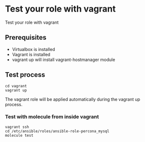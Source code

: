 # Test your role with vagrant

Test your role with vagrant

## Prerequisites

  * Virtualbox is installed
  * Vagrant is installed
  * vagrant up will install vagrant-hostmanager module

## Test process

```
cd vagrant
vagrant up
```

The vagrant role will be applied automatically during the vagrant up process.

### Test with molecule from inside vagrant

```
vagrant ssh
cd /etc/ansible/roles/ansible-role-percona_mysql
molecule test
```
